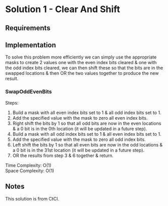 # Solution 1 - Clear And Shift

## Requirements

## Implementation
To solve this problem more efficiently we can simply use the
appropriate masks to create 2 values one with the even index bits
cleared & one with the odd index bits cleared, we can then shift
these so that the bits are in the swapped locations & then OR the
two values together to produce the new result.

### SwapOddEvenBits

Steps:
1. Build a mask with all even index bits set to 1 & all odd index
 bits set to 1.
2. Add the specified value with the mask to zero all even index bits.
3. Right shift the bits by 1 so that all odd bits are now in the
even locations & a 0 bit is in the 0th location (it will be updated
in a future step).
4. Build a mask with all odd index bits set to 1 & all even index
 bits set to 1.
5. Add the specified value with the mask to zero all odd index bits.
6. Left shift the bits by 1 so that all even bits are now in the
odd locations & a 0 bit is in the 31st location (it will be updated
in a future step).
7. OR the results from step 3 & 6 together & return.

Time Complexity: O(1)  
Space Complexity: O(1)  

## Notes
This solution is from CtCI.